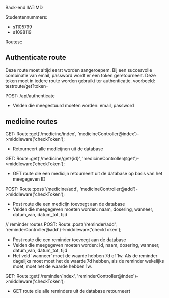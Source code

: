 Back-end IIATIMD

Studentennummers:
- s1105799
- s1098119


Routes::

## Authenticate route
Deze route moet altijd eerst worden aangeroepem. Bij een succesvolle combinatie van email, password wordt er een token geretourneert.
Deze token moet in iedere route worden gebruikt ter authenticatie. voorbeeld: testroute/get?token=

POST: /api/authenticate
- Velden die meegestuurd moeten worden: email, password

## medicine routes
GET: Route::get('/medicine/index', 'medicineController@index')->middleware('checkToken');
- Retourneert alle medicijnen uit de database

GET: Route::get('/medicine/get/{id}', 'medicineController@get')->middleware('checkToken');
- GET route die een medicijn retourneert uit de database op basis van het meegegeven ID

POST: Route::post('/medicine/add', 'medicineController@add')->middleware('checkToken');
- Post route die een medicijn toevoegt aan de database
- Velden die meegegeven moeten worden: naam, dosering, wanneer, datum_van, datum_tot, tijd


// reminder routes
POST: Route::post('/reminder/add', 'reminderController@add')->middleware('checkToken');
- Post route die een reminder toevoegt aan de database
- Velden die meegegeven moeten worden: id, naam, dosering, wanneer, datum_van, datum_tot, tijd
- Het veld 'wanneer' moet de waarde hebben 7d of 1w. Als de reminder dagelijks moet moet het de waarde 7d hebben, als de reminder wekelijks moet, moet het de waarde hebben 1w.


GET: Route::get('/reminder/index', 'reminderController@index')->middleware('checkToken');
- GET route die alle reminders uit de database retourneert
